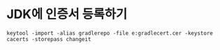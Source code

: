# JDK에 인증서 등록하기
```
keytool -import -alias gradlerepo -file e:gradlecert.cer -keystore cacerts -storepass changeit
```
